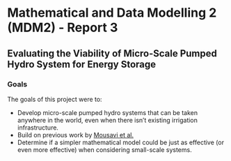 # Mathematical and Data Modelling 2 (MDM2) - Report 3

## Evaluating the Viability of Micro-Scale Pumped Hydro System for Energy Storage

### Goals

The goals of this project were to:
- Develop micro-scale pumped hydro systems that can be taken anywhere in the world, even when there isn’t existing irrigation infrastructure.
- Build on previous work by [Mousavi et al.](https://www.sciencedirect.com/science/article/abs/pii/S0306261919319713)
- Determine if a simpler mathematical model could be just as effective (or even more effective) when considering small-scale systems.
